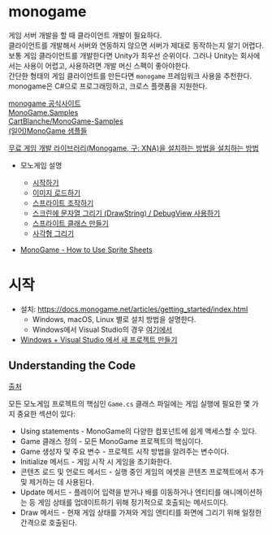 # monogame

게임 서버 개발을 할 때 클라이언트 개발이 필요하다.  
클라이언트를 개발해서 서버와 연동하지 않으면 서버가 제대로 동작하는지 알기 어렵다.  
보통 게임 클라이언트를 개발한다면 Unity가 최우선 순위이다. 그러나 Unity는 회사에서는 사용이 어렵고, 사용하려면 개발 머신 스펙이 좋아야한다.  
간단한 형태의 게임 클라이언트를 만든다면 `monogame` 프레임워크 사용을 추천한다.  
monogame은 C#으로 프로그래밍하고, 크로스 플랫폼을 지원한다.  
  
[monogame 공식사이트](https://monogame.net/ )    
[MonoGame.Samples](https://github.com/MonoGame/MonoGame.Samples )  
[CartBlanche/MonoGame-Samples](https://github.com/CartBlanche/MonoGame-Samples )  
[(일어)MonoGame 샘플들](https://motoyamablog.blogspot.com/2017/08/monogame-samples.html )  
      	
[무료 게임 개발 라이브러리(Monogame, 구: XNA)을 설치하는 방법을 설치하는 방법](https://nowonbun.tistory.com/229 )    
- 모노게임 설명 
    - [시작하기](https://digiconfactory.tistory.com/entry/monogame-%EC%8B%9C%EC%9E%91%ED%95%98%EA%B8%B0 )    
	- [이미지 로드하기](https://digiconfactory.tistory.com/entry/%EC%9D%B4%EB%AF%B8%EC%A7%80-%EB%A1%9C%EB%93%9C%ED%95%98%EA%B8%B0-monogame )  
    - [스프라이트 조작하기](https://digiconfactory.tistory.com/entry/%EC%8A%A4%ED%94%84%EB%9D%BC%EC%9D%B4%ED%8A%B8-%EC%A1%B0%EC%9E%91-monogame )
	- [스크린에 문자열 그리기 (DrawString) / DebugView 사용하기](https://digiconfactory.tistory.com/entry/%EC%8A%A4%ED%81%AC%EB%A6%B0%EC%97%90-%EB%AC%B8%EC%9E%90%EC%97%B4-%EA%B7%B8%EB%A6%AC%EA%B8%B0-monogame )   
	- [스프라이트 클래스 만들기](https://digiconfactory.tistory.com/entry/%EC%8A%A4%ED%94%84%EB%9D%BC%EC%9D%B4%ED%8A%B8-%ED%81%B4%EB%9E%98%EC%8A%A4-monogame )
	- [사각형 그리기](https://digiconfactory.tistory.com/entry/%EC%82%AC%EA%B0%81%ED%98%95-%EA%B7%B8%EB%A6%AC%EA%B8%B0-monogame )
 
- [MonoGame - How to Use Sprite Sheets](https://industrian.net/tutorials/using-sprite-sheets/ )
 
	
# 시작  
- 설치: https://docs.monogame.net/articles/getting_started/index.html 
    - Windows, macOS, Linux 별로 설치 방법을 설명한다.
	- Windows에서 Visual Studio의 경우 [여기에서](https://docs.monogame.net/articles/getting_started/1_setting_up_your_development_environment_windows.html ) 
- [Windows + Visual Studio 에서 새 프로젝트 만들기](https://docs.monogame.net/articles/getting_started/2_creating_a_new_project_vs.html )
  
  
## Understanding the Code
[출처](https://docs.monogame.net/articles/getting_started/3_understanding_the_code.html )    
  
모든 모노게임 프로젝트의 핵심인 `Game.cs` 클래스 파일에는 게임 실행에 필요한 몇 가지 중요한 섹션이 있다:  
- Using statements - MonoGame의 다양한 컴포넌트에 쉽게 액세스할 수 있다.
- Game 클래스 정의 - 모든 MonoGame 프로젝트의 핵심이다.
- Game 생성자 및 주요 변수 - 프로젝트 시작 방법을 알려주는 변수이다.
- Initialize 메서드 - 게임 시작 시 게임을 초기화한다.
- 콘텐츠 로드 및 언로드 메서드 - 실행 중인 게임의 에셋을 콘텐츠 프로젝트에서 추가 및 제거하는 데 사용된다.
- Update 메서드 - 플레이어 입력을 받거나 배를 이동하거나 엔티티를 애니메이션하는 등 게임 상태를 업데이트하기 위해 정기적으로 호출되는 메서드이다.
- Draw 메서드 - 현재 게임 상태를 가져와 게임 엔티티를 화면에 그리기 위해 일정한 간격으로 호출된다.
  
  
   
   
   
   
   
   
   
   
   
   
   
   
   
   
   
   